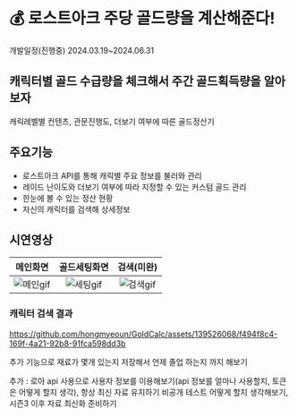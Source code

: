 # 💰 로스트아크 주당 골드량을 계산해준다!

개발일정(진행중)
2024.03.19~2024.06.31

## 캐릭터별 골드 수급량을 체크해서 주간 골드획득량을 알아보자

캐릭레벨별 컨텐츠, 관문진행도, 더보기 여부에 따른 골드정산기

## 주요기능
- 로스트아크 API를 통해 캐릭별 주요 정보를 불러와 관리
- 레이드 난이도와 더보기 여부에 따라 지정할 수 있는 커스텀 골드 관리
- 한눈에 볼 수 있는 정산 현황
- 자신의 캐릭터를 검색해 상세정보

## 시연영상
|메인화면|골드세팅화면|검색(미완)|
|:---:|:---:|:---:|
|![메인gif](https://github.com/hongmyeoun/GoldCalc/assets/139526068/fc546f85-e1cd-4a4f-9275-e425004d9474)|![세팅gif](https://github.com/hongmyeoun/GoldCalc/assets/139526068/75beeb9d-c482-4f7e-8360-4aed99a70dc4)|![검색gif](https://github.com/hongmyeoun/GoldCalc/assets/139526068/21c06a71-e812-46ae-ae63-fd4f36cafb27)|

### 캐릭터 검색 결과
https://github.com/hongmyeoun/GoldCalc/assets/139526068/f494f8c4-169f-4a21-92b8-91fca598dd3b



추가 기능으로 재료가 몇개 있는지 저장해서 언제 졸업 하는지 까지 해보기



추가 : 로아 api 사용으로 사용자 정보를 이용해보기(api 정보를 얼마나 사용할지, 토큰은 어떻게 할지 생각), 항상 최신 자료 유지하기
비공개 테스트 어떻게 할지 생각해보기, 시즌3 이후 자료 최신화 준비하기
